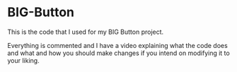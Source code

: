 # BIG-Button

This is the code that I used for my BIG Button project.

Everything is commented and I have a video explaining what the code does and what and how you should make changes if you intend on modifying it to your liking.
